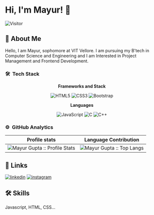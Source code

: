 
# Hi, I'm Mayur! 👋
![Visitor](https://visitor-badge.laobi.icu/badge?page_id=Mayur0307.Mayur0307)

## 🚀 About Me
Hello, I am Mayur, sophomore at VIT Vellore. I am pursuing my B'tech in Computer Science and Engineering and I am Interested in Project Management and Frontend Development.

### 🛠 &nbsp;Tech Stack
<div align="center">

**Frameworks and Stack**

![HTML5](https://img.shields.io/badge/-HTML5-E34F26?style=for-the-badge&logo=html5&logoColor=white)
![CSS3](https://img.shields.io/badge/-CSS3-1572B6?style=for-the-badge&logo=css3)
![Bootstrap](https://img.shields.io/badge/-Bootstrap-563D7C?style=for-the-badge&logo=bootstrap)

**Languages**

![JavaScript](https://img.shields.io/badge/-JavaScript-black?style=for-the-badge&logo=javascript)
![C](https://img.shields.io/badge/-C-00599C?style=for-the-badge&logo=c)
![C++](https://img.shields.io/badge/-C++-00599C?style=for-the-badge&logo=c)
 
 </div>

 ### ⚙️ &nbsp;GitHub Analytics
 Profile stats              |  Language Contribution
:-------------------------:|:-------------------------:
![Mayur Gupta :: Profile Stats](https://github-readme-stats.vercel.app/api?username=Mayur0307&show_icons=true&hide_border=true&theme=dark&count_private=true) | ![Mayur Gupta :: Top Langs](https://github-readme-stats.vercel.app/api/top-langs/?username=Mayur0307&layout=compact&theme=react&hide_border=true)

## 🔗 Links

[![linkedin](https://img.shields.io/badge/linkedin-0A66C2?style=for-the-badge&logo=linkedin&logoColor=white)](https://www.linkedin.com/in/mayurgupta23/)
[![instagram](https://img.shields.io/badge/Instagram-E4405F?style=for-the-badge&logo=instagram&logoColor=white)](https://www.instagram.com/mayur__3/)


## 🛠 Skills
Javascript, HTML, CSS...

